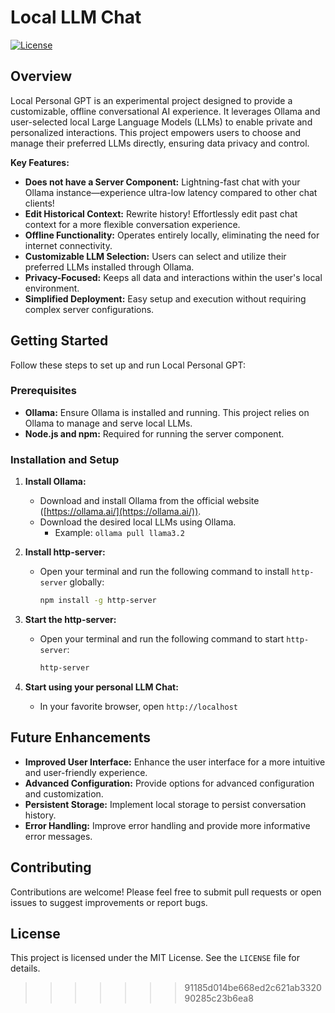 # Local LLM Chat

[![License](https://img.shields.io/badge/License-MIT-yellow.svg)](https://opensource.org/licenses/MIT)

## Overview

Local Personal GPT is an experimental project designed to provide a customizable, offline conversational AI experience. It leverages Ollama and user-selected local Large Language Models (LLMs) to enable private and personalized interactions. This project empowers users to choose and manage their preferred LLMs directly, ensuring data privacy and control.

**Key Features:**

* **Does not have a Server Component:** Lightning-fast chat with your Ollama instance—experience ultra-low latency compared to other chat clients! 
* **Edit Historical Context:** Rewrite history! Effortlessly edit past chat context for a more flexible conversation experience. 
* **Offline Functionality:** Operates entirely locally, eliminating the need for internet connectivity.
* **Customizable LLM Selection:** Users can select and utilize their preferred LLMs installed through Ollama.
* **Privacy-Focused:** Keeps all data and interactions within the user's local environment.
* **Simplified Deployment:** Easy setup and execution without requiring complex server configurations.

## Getting Started

Follow these steps to set up and run Local Personal GPT:

### Prerequisites

* **Ollama:** Ensure Ollama is installed and running. This project relies on Ollama to manage and serve local LLMs.
* **Node.js and npm:** Required for running the server component.

### Installation and Setup

1.  **Install Ollama:**
    * Download and install Ollama from the official website ([https://ollama.ai/](https://ollama.ai/)).
    * Download the desired local LLMs using Ollama.
        * Example: `ollama pull llama3.2`

2.  **Install http-server:**
    * Open your terminal and run the following command to install `http-server` globally:
        ```bash
        npm install -g http-server
        ```
3.  **Start the http-server:**
    * Open your terminal and run the following command to start `http-server`:
        ```bash
        http-server
        ```
4.  **Start using your personal LLM Chat:**
    * In your favorite browser, open `http://localhost`

## Future Enhancements

* **Improved User Interface:** Enhance the user interface for a more intuitive and user-friendly experience.
* **Advanced Configuration:** Provide options for advanced configuration and customization.
* **Persistent Storage:** Implement local storage to persist conversation history.
* **Error Handling:** Improve error handling and provide more informative error messages.

## Contributing

Contributions are welcome! Please feel free to submit pull requests or open issues to suggest improvements or report bugs.

## License

This project is licensed under the MIT License. See the `LICENSE` file for details.
>>>>>>> 91185d014be668ed2c621ab332090285c23b6ea8
